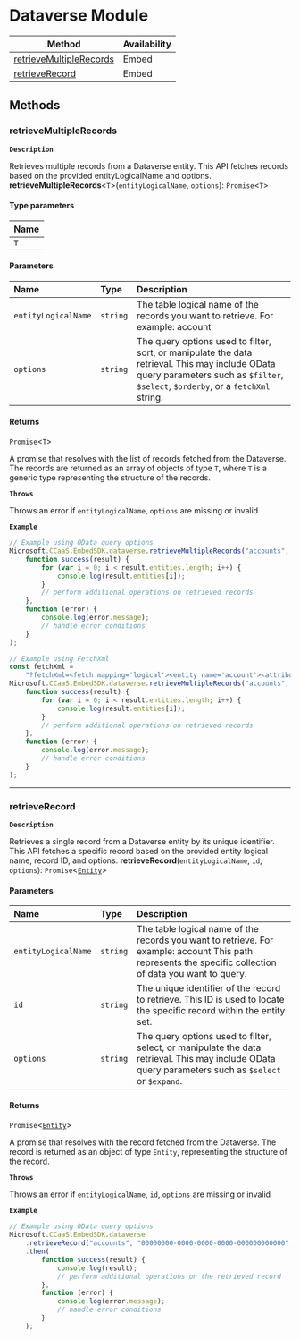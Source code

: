 # Dataverse Module
| Method | Availability |
| ------ | ------------ |
| [retrieveMultipleRecords](DataverseModule.md#retrievemultiplerecords) | Embed |
| [retrieveRecord](DataverseModule.md#retrieverecord) | Embed |


## Methods

### retrieveMultipleRecords
**`Description`**

Retrieves multiple records from a Dataverse entity.
This API fetches records based on the provided entityLogicalName and options.
**retrieveMultipleRecords**<`T`\>(`entityLogicalName`, `options`): `Promise`<`T`\>

#### Type parameters

| Name |
| :--- |
| `T`  |

#### Parameters

| Name                | Type     | Description                                                                                                                                                                         |
| :------------------ | :------- | :---------------------------------------------------------------------------------------------------------------------------------------------------------------------------------- |
| `entityLogicalName` | `string` | The table logical name of the records you want to retrieve. For example: account                                                                                                    |
| `options`           | `string` | The query options used to filter, sort, or manipulate the data retrieval. This may include OData query parameters such as `$filter`, `$select`, `$orderby`, or a `fetchXml` string. |

#### Returns

`Promise`<`T`\>

A promise that resolves with the list of records fetched from the Dataverse.
The records are returned as an array of objects of type `T`, where `T` is a generic type representing the structure of the records.

**`Throws`**

Throws an error if `entityLogicalName`, `options` are missing or invalid

**`Example`**

```ts
// Example using OData query options
Microsoft.CCaaS.EmbedSDK.dataverse.retrieveMultipleRecords("accounts", "?$select=name&$top=3").then(
	function success(result) {
		for (var i = 0; i < result.entities.length; i++) {
			console.log(result.entities[i]);
		}
		// perform additional operations on retrieved records
	},
	function (error) {
		console.log(error.message);
		// handle error conditions
	}
);

// Example using FetchXml
const fetchXml =
	"?fetchXml=<fetch mapping='logical'><entity name='account'><attribute name='accountid'/><attribute name='name'/></entity></fetch>";
Microsoft.CCaaS.EmbedSDK.dataverse.retrieveMultipleRecords("accounts", fetchXml).then(
	function success(result) {
		for (var i = 0; i < result.entities.length; i++) {
			console.log(result.entities[i]);
		}
		// perform additional operations on retrieved records
	},
	function (error) {
		console.log(error.message);
		// handle error conditions
	}
);
```



---

### retrieveRecord
**`Description`**

Retrieves a single record from a Dataverse entity by its unique identifier.
This API fetches a specific record based on the provided entity logical name, record ID, and options.
**retrieveRecord**(`entityLogicalName`, `id`, `options`): `Promise`<[`Entity`](../modules.md#entity)\>

#### Parameters

| Name                | Type     | Description                                                                                                                                              |
| :------------------ | :------- | :------------------------------------------------------------------------------------------------------------------------------------------------------- |
| `entityLogicalName` | `string` | The table logical name of the records you want to retrieve. For example: account This path represents the specific collection of data you want to query. |
| `id`                | `string` | The unique identifier of the record to retrieve. This ID is used to locate the specific record within the entity set.                                    |
| `options`           | `string` | The query options used to filter, select, or manipulate the data retrieval. This may include OData query parameters such as `$select` or `$expand`.      |

#### Returns

`Promise`<[`Entity`](../modules.md#entity)\>

A promise that resolves with the record fetched from the Dataverse.
The record is returned as an object of type `Entity`, representing the structure of the record.


**`Throws`**

Throws an error if `entityLogicalName`, `id`, `options` are missing or invalid

**`Example`**

```ts
// Example using OData query options
Microsoft.CCaaS.EmbedSDK.dataverse
	.retrieveRecord("accounts", "00000000-0000-0000-0000-000000000000", "?$select=name")
	.then(
		function success(result) {
			console.log(result);
			// perform additional operations on the retrieved record
		},
		function (error) {
			console.log(error.message);
			// handle error conditions
		}
	);
```
